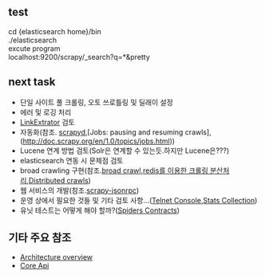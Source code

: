 ## test  
cd {elasticsearch home}/bin     
./elasticsearch  
excute program  
localhost:9200/scrapy/_search?q=*&pretty  
  
## next task
* 단일 사이트 풀 크롤링, 오토 쓰로틀링 및 딜래이 설정
* 에러 및 로깅 처리
* [LinkExtrator](http://doc.scrapy.org/en/1.0/topics/link-extractors.html#module-scrapy.linkextractors.lxmlhtml) 검토
* 자동화(참조. [scrapyd](https://github.com/scrapy/scrapyd),[Jobs: pausing and resuming crawls],(http://doc.scrapy.org/en/1.0/topics/jobs.html))
* Lucene 연계 방법 검토(Solr은 연계할 수 있는듯.하지만 Lucene은???)
* elasticsearch 연동 시 문제점 검토
* broad crawling 구현(참조.[broad crawl](http://doc.scrapy.org/en/1.0/topics/broad-crawls.html),[redis를 이용한 크롤링 분산처리](https://getpocket.com/a/read/1100339970),[Distributed crawls](http://doc.scrapy.org/en/1.0/topics/practices.html))
* 웹 서비스의 개발(참조.[scrapy-jsonrpc](https://github.com/scrapy-plugins/scrapy-jsonrpc))
* 운영 상에서 필요한 것들 및 기타 검토 사항...([Telnet Console](http://doc.scrapy.org/en/1.0/topics/telnetconsole.html),[Stats Collection](http://doc.scrapy.org/en/1.0/topics/stats.html))  
* 유닛 테스트는 어떻게 해야 할까?([Spiders Contracts](http://doc.scrapy.org/en/1.0/topics/contracts.html))

## 기타 주요 참조
* [Architecture overview](http://doc.scrapy.org/en/1.0/topics/architecture.html)
* [Core Api](http://doc.scrapy.org/en/1.0/topics/api.html)
